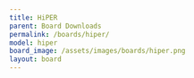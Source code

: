 ```yaml
---
title: HiPER
parent: Board Downloads
permalink: /boards/hiper/
model: hiper
board_image: /assets/images/boards/hiper.png
layout: board
---
```


